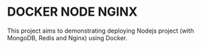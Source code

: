 # DOCKER NODE NGINX

This project aims to demonstrating deploying Nodejs project (with MongoDB, Redis and Nginx) using Docker.
